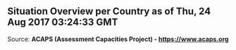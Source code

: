 ## Situation Overview per Country as of Thu, 24 Aug 2017 03:24:33 GMT

Source: **ACAPS (Assessment Capacities Project) - https://www.acaps.org**